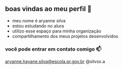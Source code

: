 ## boas vindas ao meu perfil 💙 ##

- meu nome é aryanne silva
- estou estudando no alura
- utilizo esse espaço para minha organização
- compartilhamento dos meus projetos desenvolvidos

### você pode entrar em contato comigo 📫

aryanne.hayane.silva@escola.pr.gov.br
@silvsx.a
